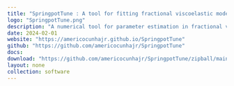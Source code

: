 ```yaml
---
title: "SpringpotTune : A tool for fitting fractional viscoelastic models"
logo: "SpringpotTune.png"
description: "A numerical tool for parameter estimation in fractional viscoelastic models. It utilizes optimization techniques, such as the Cross-Entropy method, to fit experimental data with fractional-order rheological models."
date: 2024-02-01
website: "https://americocunhajr.github.io/SpringpotTune"
github: "https://github.com/americocunhajr/SpringpotTune"
docs: 
download: "https://github.com/americocunhajr/SpringpotTune/zipball/main"
layout: none
collection: software
---
```

